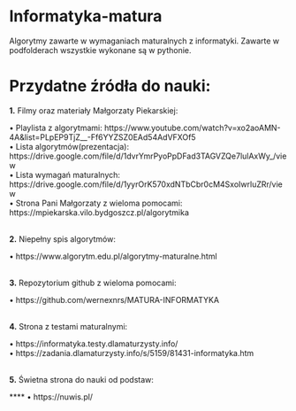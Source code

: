 # Informatyka-matura 
Algorytmy zawarte w wymaganiach maturalnych z informatyki. Zawarte w podfolderach wszystkie wykonane są w pythonie.

<h1>Przydatne źródła do nauki:</h1>
<p><b>1.</b> Filmy oraz materiały Małgorzaty Piekarskiej:</p>
      • Playlista z algorytmami: https://www.youtube.com/watch?v=xo2aoAMN-4A&list=PLpEP9TjZ__-Ff6YYZSZ0EAd54AdVFXOf5<br>
      • Lista algorytmów(prezentacja): https://drive.google.com/file/d/1dvrYmrPyoPpDFad3TAGVZQe7lulAxWy_/view<br>
      • Lista wymagań maturalnych: https://drive.google.com/file/d/1yyrOrK570xdNTbCbr0cM4SxoIwrluZRr/view<br>
      • Strona Pani Małgorzaty z wieloma pomocami: https://mpiekarska.vilo.bydgoszcz.pl/algorytmika<br><br>
<p><b>2.</b> Niepełny spis algorytmów:</p>
      • https://www.algorytm.edu.pl/algorytmy-maturalne.html<br><br>
<p><b>3.</b> Repozytorium github z wieloma pomocami:</p>
      • https://github.com/wernexnrs/MATURA-INFORMATYKA<br><br>
<p><b>4.</b> Strona z testami maturalnymi:</p>
      • https://informatyka.testy.dlamaturzysty.info/<br>
      • https://zadania.dlamaturzysty.info/s/5159/81431-informatyka.htm<br><br>
<p><b>5.</b> Świetna strona do nauki od podstaw:</p>****
      • https://nuwis.pl/

